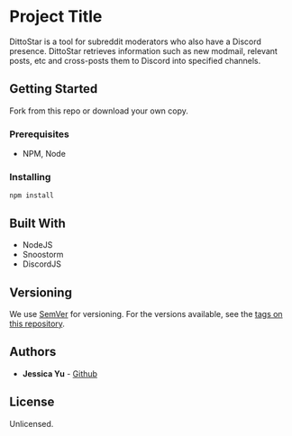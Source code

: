 # Project Title

DittoStar is a tool for subreddit moderators who also have a Discord presence. DittoStar retrieves information such as new modmail, relevant posts, etc and cross-posts them to Discord into specified channels.

## Getting Started

Fork from this repo or download your own copy.

### Prerequisites

* NPM, Node

### Installing

`npm install`

## Built With

* NodeJS
* Snoostorm
* DiscordJS

## Versioning

We use [SemVer](http://semver.org/) for versioning. For the versions available, see the [tags on this repository](https://github.com/your/project/tags). 

## Authors

* **Jessica Yu** - [Github](https://github.com/jessicayyu)

## License

Unlicensed.
